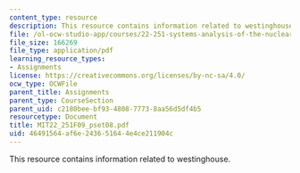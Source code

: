 ```yaml
---
content_type: resource
description: This resource contains information related to westinghouse.
file: /ol-ocw-studio-app/courses/22-251-systems-analysis-of-the-nuclear-fuel-cycle-fall-2009/46491564af6e243651644e4ce211904c_MIT22_251F09_pset08.pdf
file_size: 166269
file_type: application/pdf
learning_resource_types:
- Assignments
license: https://creativecommons.org/licenses/by-nc-sa/4.0/
ocw_type: OCWFile
parent_title: Assignments
parent_type: CourseSection
parent_uid: c2180bee-bf93-4808-7773-8aa56d5df4b5
resourcetype: Document
title: MIT22_251F09_pset08.pdf
uid: 46491564-af6e-2436-5164-4e4ce211904c
---
```

This resource contains information related to westinghouse.